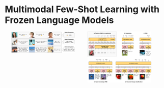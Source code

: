 # Multimodal Few-Shot Learning with Frozen Language Models

<img align="left" src="headline.pdf" width="200" hspace="20">


<img align="left" src="method.pdf" width="200" hspace="20">
